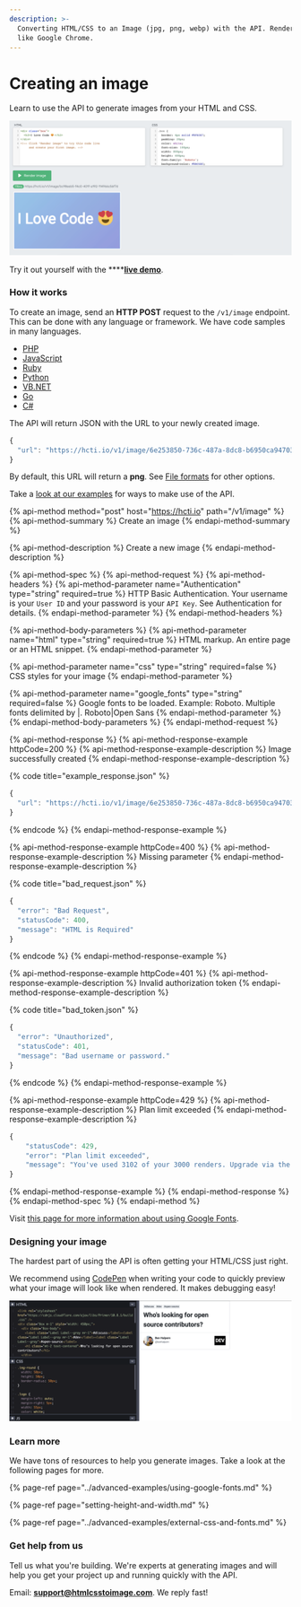 ```yaml
---
description: >-
  Converting HTML/CSS to an Image (jpg, png, webp) with the API. Renders exactly
  like Google Chrome.
---
```


# Creating an image

Learn to use the API to generate images from your HTML and CSS.

![Converting HTML/CSS to an image.](../.gitbook/assets/image%20%2810%29.png)

Try it out yourself with the ****[**live demo**](https://htmlcsstoimage.com/#demo).

### How it works

To create an image, send an **HTTP POST** request to the `/v1/image` endpoint. This can be done with any language or framework. We have code samples in many languages.

* [PHP](../example-code/php.md)
* [JavaScript](../example-code/javascript.md)
* [Ruby](../example-code/ruby.md)
* [Python](../example-code/python.md)
* [VB.NET](../example-code/vb.net.md)
* [Go](../example-code/go.md)
* [C\#](../example-code/c.md)

The API will return JSON with the URL to your newly created image.

```javascript
{
  "url": "https://hcti.io/v1/image/6e253850-736c-487a-8dc8-b6950ca94703"
}
```

By default, this URL will return a **png**. See [File formats](file-formats.md) for other options.

Take a [look at our examples](../#examples) for ways to make use of the API.

{% api-method method="post" host="https://hcti.io" path="/v1/image" %}
{% api-method-summary %}
Create an image
{% endapi-method-summary %}

{% api-method-description %}
Create a new image
{% endapi-method-description %}

{% api-method-spec %}
{% api-method-request %}
{% api-method-headers %}
{% api-method-parameter name="Authentication" type="string" required=true %}
HTTP Basic Authentication. Your username is your `User ID` and your password is your `API Key`. See Authentication for details.
{% endapi-method-parameter %}
{% endapi-method-headers %}

{% api-method-body-parameters %}
{% api-method-parameter name="html" type="string" required=true %}
HTML markup. An entire page or an HTML snippet.
{% endapi-method-parameter %}

{% api-method-parameter name="css" type="string" required=false %}
CSS styles for your image
{% endapi-method-parameter %}

{% api-method-parameter name="google\_fonts" type="string" required=false %}
Google fonts to be loaded. Example: Roboto. Multiple fonts delimited by \|. Roboto\|Open Sans
{% endapi-method-parameter %}
{% endapi-method-body-parameters %}
{% endapi-method-request %}

{% api-method-response %}
{% api-method-response-example httpCode=200 %}
{% api-method-response-example-description %}
Image successfully created
{% endapi-method-response-example-description %}

{% code title="example\_response.json" %}
```javascript
{
  "url": "https://hcti.io/v1/image/6e253850-736c-487a-8dc8-b6950ca94703"
}
```
{% endcode %}
{% endapi-method-response-example %}

{% api-method-response-example httpCode=400 %}
{% api-method-response-example-description %}
Missing parameter
{% endapi-method-response-example-description %}

{% code title="bad\_request.json" %}
```javascript
{
  "error": "Bad Request",
  "statusCode": 400,
  "message": "HTML is Required"
}
```
{% endcode %}
{% endapi-method-response-example %}

{% api-method-response-example httpCode=401 %}
{% api-method-response-example-description %}
Invalid authorization token
{% endapi-method-response-example-description %}

{% code title="bad\_token.json" %}
```javascript
{
  "error": "Unauthorized",
  "statusCode": 401,
  "message": "Bad username or password."
}
```
{% endcode %}
{% endapi-method-response-example %}

{% api-method-response-example httpCode=429 %}
{% api-method-response-example-description %}
Plan limit exceeded
{% endapi-method-response-example-description %}

```javascript
{
	"statusCode": 429,
	"error": "Plan limit exceeded",
	"message": "You've used 3102 of your 3000 renders. Upgrade via the Dashboard: https://htmlcsstoimage.com/dashboard"
}
```
{% endapi-method-response-example %}
{% endapi-method-response %}
{% endapi-method-spec %}
{% endapi-method %}

Visit [this page for more information about using Google Fonts](../advanced-examples/using-google-fonts.md).

### Designing your image

The hardest part of using the API is often getting your HTML/CSS just right.

We recommend using [CodePen](https://codepen.io/mscccc/pen/eLRLQq) when writing your code to quickly preview what your image will look like when rendered. It makes debugging easy!

![Use CodePen to test your HTML/CSS](../.gitbook/assets/image%20%287%29.png)

### Learn more

We have tons of resources to help you generate images. Take a look at the following pages for more. 

{% page-ref page="../advanced-examples/using-google-fonts.md" %}

{% page-ref page="setting-height-and-width.md" %}

{% page-ref page="../advanced-examples/external-css-and-fonts.md" %}

### Get help from us

Tell us what you're building. We're experts at generating images and will help you get your project up and running quickly with the API.

Email: **support@htmlcsstoimage.com**. We reply fast!

